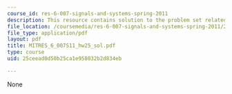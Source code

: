 ```yaml
---
course_id: res-6-007-signals-and-systems-spring-2011
description: This resource contains solution to the problem set related to feedback.
file_location: /coursemedia/res-6-007-signals-and-systems-spring-2011/25ceead0d50b25ca1e958032b2d834eb_MITRES_6_007S11_hw25_sol.pdf
file_type: application/pdf
layout: pdf
title: MITRES_6_007S11_hw25_sol.pdf
type: course
uid: 25ceead0d50b25ca1e958032b2d834eb

---
```

None